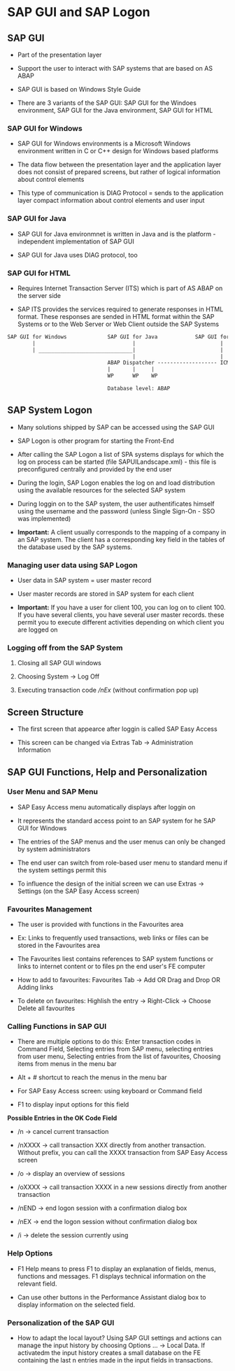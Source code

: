 # SAP GUI and SAP Logon

## SAP GUI

- Part of the presentation layer

- Support the user to interact with SAP systems that are based on AS ABAP

- SAP GUI is based on Windows Style Guide

- There are 3 variants of the SAP GUI: SAP GUI for the Windoes environment, SAP GUI for the Java environment, SAP GUI for HTML

### SAP GUI for Windows

- SAP GUI for Windows environments is a Microsoft Windows environment written in C or C++ design for Windows based platforms

- The data flow between the presentation layer and the application layer does not consist of prepared screens, but rather of logical information about control elements

- This type of communication is DIAG Protocol = sends to the application layer compact information about control elements and user input

### SAP GUI for Java

- SAP GUI for Java environmnet is written in Java and is the platform - independent implementation of SAP GUI

- SAP GUI for Java uses DIAG protocol, too

### SAP GUI for HTML

- Requires Internet Transaction Server (ITS) which is part of AS ABAP on the server side

- SAP ITS provides the services required to generate responses in HTML format. These responses are sended in HTML format within the SAP Systems or to the Web Server or Web Client outside the SAP Systems

```txt
SAP GUI for Windows             SAP GUI for Java            SAP GUI for HTML
        |                               |                           |
        | ______________________________|                           |
                                        |                           |
                                ABAP Dispatcher ------------------- ICM
                                |       |     |
                                WP      WP    WP

                                Database level: ABAP
```

## SAP System Logon

- Many solutions shipped by SAP can be accessed using the SAP GUI

- SAP Logon is other program for starting the Front-End

- After calling the SAP Logon a list of SPA systems displays for which the log on process can be started (file SAPUILandscape.xml) - this file is preconfigured centrally and provided by the end user

- During the login, SAP Logon enables the log on and load distribution using the available resources for the selected SAP system

- During loggin on to the SAP system, the user authentificates himself using the username and the password (unless Single Sign-On - SSO was implemented)

- **Important:** A client usually corresponds to the mapping of a company in an SAP system. The client has a corresponding key field in the tables of the database used by the SAP systems.

### Managing user data using SAP Logon

- User data in SAP system = user master record

- User master records are stored in SAP system for each client

- **Important:** If you have a user for client 100, you can log on to client 100. If you have several clients, you have several user master records. these permit you to execute different activities depending on which client you are logged on

### Logging off from the SAP System

1. Closing all SAP GUI windows

2. Choosing System -> Log Off

3. Executing transaction code */nEx* (without confirmation pop up)

## Screen Structure

- The first screen that appearce after loggin is called SAP Easy Access

- This screen can be changed via Extras Tab -> Administration Information

## SAP GUI Functions, Help and Personalization

### User Menu and SAP Menu

- SAP Easy Access menu automatically displays after loggin on

- It represents the standard access point to an SAP system for he SAP GUI for Windows

- The entries of the SAP menus and the user menus can only be changed by system administrators

- The end user can switch from role-based user menu to standard menu if the system settings permit this

- To influence the design of the initial screen we can use Extras -> Settings (on the SAP Easy Access screen)

### Favourites Management

- The user is provided with functions in the Favourites area

- Ex: Links to frequently used transactions, web links or files can be stored in the Favourites area

- The Favourites liest contains references to SAP system functions or links to internet content or to files pn the end user's FE computer

- How to add to favourites: Favourites Tab -> Add OR Drag and Drop OR Adding links

- To delete on favourites: Highlish the entry -> Right-Click -> Choose Delete all favourites

### Calling Functions in SAP GUI

- There are multiple options to do this: Enter transaction codes in Command Field, Selecting entries from SAP menu, selecting entries from user menu, Selecting entries from the list of favourites, Choosing items from menus in the menu bar

- Alt + # shortcut to reach the menus in the menu bar

- For SAP Easy Access screen: using keyboard or Command field

- F1 to display input options for this field

**Possible Entries in the OK Code Field**

- /n -> cancel current transaction

- /nXXXX -> call transaction XXX directly from another transaction. Without prefix, you can call the XXXX transaction from SAP Easy Access screen

- /o -> display an overview of sessions

- /oXXXX -> call transaction XXXX in a new sessions directly from another transaction

- /nEND -> end logon session with a confirmation dialog box

- /nEX -> end the logon session without confirmation dialog box

- /i -> delete the session currently using

### Help Options

- F1 Help means to press F1 to display an explanation of fields, menus, functions and messages. F1 displays technical information on the relevant field.

- Can use other buttons in the Performance Assistant dialog box to display information on the selected field. 

### Personalization of the SAP GUI

- How to adapt the local layout? Using SAP GUI settings and actions can manage the input history by choosing Options ... -> Local Data. If activatedm the input history creates a small database on the FE containing the last n entries made in the input fields in transactions.
